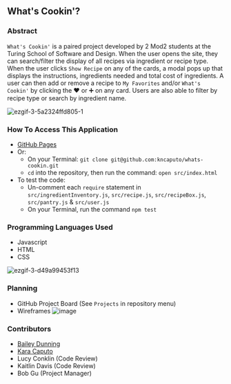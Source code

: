## What's Cookin'?

### Abstract

`What's Cookin'` is a paired project developed by 2 Mod2 students at the Turing School of Software and Design. When the user opens the site, they can search/filter the display of all recipes via ingredient or recipe type. When the user clicks `Show Recipe` on any of the cards, a modal pops up that displays the instructions, ingredients needed and total cost of ingredients. A user can then add or remove a recipe to `My Favorites` and/or `What's Cookin'` by clicking the ❤️  or ➕ on any card. Users are also able to filter by recipe type or search by ingredient name.

![ezgif-3-5a2324ffd805-1](https://user-images.githubusercontent.com/67710155/96819990-32c15600-13e2-11eb-99a2-a21f85f99c42.gif)

### How To Access This Application

+ [GitHub Pages](https://kncaputo.github.io/whats-cookin/)
+ Or:
  + On your Terminal: `git clone git@github.com:kncaputo/whats-cookin.git`
  + `cd` into the repository, then run the command: `open src/index.html`
+ To test the code:
  + Un-comment each `require` statement in `src/ingredientInventory.js`,  `src/recipe.js`, `src/recipeBox.js`, `src/pantry.js` & `src/user.js`
  + On your Terminal, run the command `npm test`

### Programming Languages Used

+ Javascript
+ HTML
+ CSS

![ezgif-3-d49a99453f13](https://user-images.githubusercontent.com/67710155/96820046-4ec4f780-13e2-11eb-84b4-2376eb96224b.gif)

### Planning

+ GitHub Project Board (See `Projects` in repository menu)
+ Wireframes
![image](https://user-images.githubusercontent.com/67710155/96819954-1d4c2c00-13e2-11eb-86c2-dc57e0711ecf.png)

### Contributors

+ [Bailey Dunning](https://github.com/baileydunning)
+ [Kara Caputo](https://github.com/kncaputo)
+ Lucy Conklin (Code Review)
+ Kaitlin Davis (Code Review)
+ Bob Gu (Project Manager)

